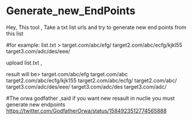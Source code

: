 # Generate_new_EndPoints
Hey, This tool , Take a txt list urls and try to  generate new end points from this list

#for example:
list.txt > target.com/abc/efg/
           target2.com/abc/ecfg/kjkl55
           target3.com/adc/des/eee/
           
upload list.txt ,

result will be> target.com/abc/efg
                target.com/abc
                target2.com/abc/ecfg/kjk155
                target2.com/abc/ecfg/
                target2.com/abc/
                target3.com/adc/des/eee/
                target3.com/adc/des
                target3.com/adc/
                
#The orwa godfather ,said if you want new resault in nuclie you must generate new endpoints
https://twitter.com/GodfatherOrwa/status/1584923512774565888
